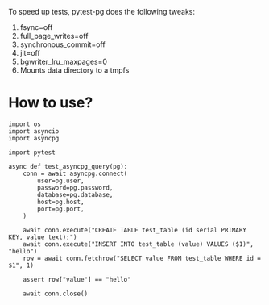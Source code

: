 To speed up tests, pytest-pg does the following tweaks:

1. fsync=off
1. full_page_writes=off
1. synchronous_commit=off
1. jit=off
1. bgwriter_lru_maxpages=0
1. Mounts data directory to a tmpfs 

# How to use?

```
import os
import asyncio
import asyncpg

import pytest

async def test_asyncpg_query(pg):
    conn = await asyncpg.connect(
        user=pg.user,
        password=pg.password,
        database=pg.database,
        host=pg.host,
        port=pg.port,
    )

    await conn.execute("CREATE TABLE test_table (id serial PRIMARY KEY, value text);")
    await conn.execute("INSERT INTO test_table (value) VALUES ($1)", "hello")
    row = await conn.fetchrow("SELECT value FROM test_table WHERE id = $1", 1)

    assert row["value"] == "hello"

    await conn.close()
```
